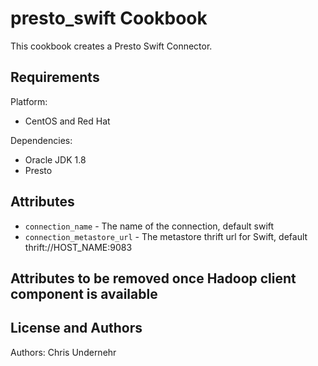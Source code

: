 presto_swift Cookbook
===============
This cookbook creates a Presto Swift Connector.

Requirements
------------
Platform:

* CentOS and Red Hat

Dependencies:

* Oracle JDK 1.8
* Presto

Attributes
----------
* `connection_name` - The name of the connection, default swift
* `connection_metastore_url` - The metastore thrift url for Swift, default thrift://HOST_NAME:9083

Attributes to be removed once Hadoop client component is available
----------


License and Authors
-------------------
Authors:
Chris Undernehr
